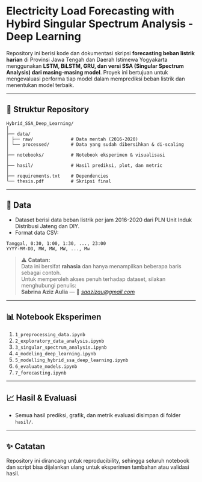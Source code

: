 # Electricity Load Forecasting with Hybird Singular Spectrum Analysis - Deep Learning

Repository ini berisi kode dan dokumentasi skripsi **forecasting beban listrik harian** di Provinsi Jawa Tengah dan Daerah Istimewa Yogyakarta menggunakan **LSTM, BiLSTM, GRU, dan versi SSA (Singular Spectrum Analysis) dari masing-masing model**. Proyek ini bertujuan untuk mengevaluasi performa tiap model dalam memprediksi beban listrik dan menentukan model terbaik.

---

## 📂 Struktur Repository

```
Hybrid_SSA_Deep_Learning/
│
├── data/
│ ├── raw/              # Data mentah (2016-2020)
│ └── processed/        # Data yang sudah dibersihkan & di-scaling
│
├── notebooks/          # Notebook eksperimen & visualisasi
│
├── hasil/              # Hasil prediksi, plot, dan metric
│
├── requirements.txt    # Dependencies
└── thesis.pdf          # Skripsi final
```

---

## 📝 Data
- Dataset berisi data beban listrik per jam 2016-2020 dari PLN Unit Induk Distribusi Jateng dan DIY.
- Format data CSV:

```
Tanggal, 0:30, 1:00, 1:30, ..., 23:00
YYYY-MM-DD, MW, MW, MW, ..., Mw
```

> ⚠️ **Catatan:**  
> Data ini bersifat **rahasia** dan hanya menampilkan beberapa baris sebagai contoh.  
> Untuk memperoleh akses penuh terhadap dataset, silakan menghubungi penulis:  
> **Sabrina Aziz Aulia** — 📧 *saazizau@gmail.com*
---

## 📊 Notebook Eksperimen
1. `1_preprocessing_data.ipynb`
2. `2_exploratory_data_analysis.ipynb`
4. `3_singular_spectrum_analysis.ipynb`
3. `4_modeling_deep_learning.ipynb`
5. `5_modelling_hybrid_ssa_deep_learning.ipynb`
6. `6_evaluate_models.ipynb`
7. `7_forecasting.ipynb`

---

## 📈 Hasil & Evaluasi
- Semua hasil prediksi, grafik, dan metrik evaluasi disimpan di folder `hasil/`.

---

## ✨ Catatan
Repository ini dirancang untuk reproducibility, sehingga seluruh notebook dan script bisa dijalankan ulang untuk eksperimen tambahan atau validasi hasil.

